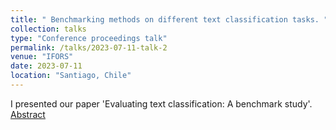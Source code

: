 ```yaml
---
title: " Benchmarking methods on different text classification tasks. "
collection: talks
type: "Conference proceedings talk"
permalink: /talks/2023-07-11-talk-2
venue: "IFORS"
date: 2023-07-11
location: "Santiago, Chile"
---
```


I presented our paper 'Evaluating text classification: A benchmark study'. [Abstract](https://www.ifors.org/wp-content/uploads/2023/11/IFORS-Proceedings-2023.pdf)
